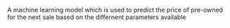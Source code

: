 A machine learning model which is used to predict the price of pre-owned for the next sale based on the differnent parameters available

